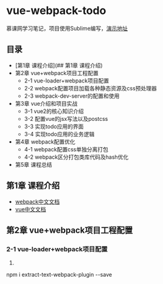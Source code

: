 # vue-webpack-todo
慕课网学习笔记，项目使用Sublime编写，[演示地址](http://111.231.86.225:8080/)
## 目录
   * [第1章 课程介绍](## 第1章 课程介绍)
   * 第2章 vue+webpack项目工程配置
	   * 2-1 vue-loader+webpack项目配置
	   * 2-2 webpack配置项目加载各种静态资源及css预处理器
	   * 2-3 webpack-dev-server的配置和使用 
   * 第3章 vue介绍和项目实战
   	   * 3-1 vue2的核心知识介绍
   	   * 3-2 配置vue的jsx写法以及postcss
   	   * 3-3 实现todo应用的界面
   	   * 3-4 实现todo应用的业务逻辑
   * 第4章 webpack配置优化
   	   * 4-1 webpack配置css单独分离打包
   	   * 4-2 webpack区分打包类库代码及hash优化
   * 第5章 课程总结
## 第1章 课程介绍
* [webpack中文文档](https://doc.webpack-china.org/concepts/)
* [vue中文文档](https://cn.vuejs.org/v2/guide/)
## 第2章 vue+webpack项目工程配置
### 2-1 vue-loader+webpack项目配置
1. 



npm i extract-text-webpack-plugin --save